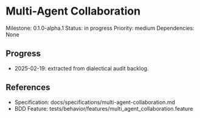 # Multi-Agent Collaboration
Milestone: 0.1.0-alpha.1
Status: in progress
Priority: medium
Dependencies: None

## Progress
- 2025-02-19: extracted from dialectical audit backlog.

## References
- Specification: docs/specifications/multi-agent-collaboration.md
- BDD Feature: tests/behavior/features/multi_agent_collaboration.feature

